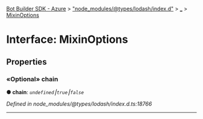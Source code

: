 [Bot Builder SDK - Azure](../README.md) > ["node_modules/@types/lodash/index.d"](../modules/_node_modules__types_lodash_index_d_.md) > [_](../modules/_node_modules__types_lodash_index_d_._.md) > [MixinOptions](../interfaces/_node_modules__types_lodash_index_d_._.mixinoptions.md)



# Interface: MixinOptions


## Properties
<a id="chain"></a>

### «Optional» chain

**●  chain**:  *`undefined`⎮`true`⎮`false`* 

*Defined in node_modules/@types/lodash/index.d.ts:18766*





___


